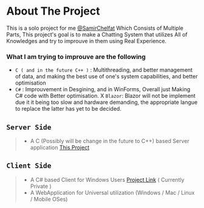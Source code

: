 # About The Project
This is a solo project for me [@SamirChelfat](https://github.com/SamirChelfat) Which Consists of Multiple Parts,
This project's goal is to make a Chatting System that utilizes All of Knowledges and try to improuve in them using Real Experience.

### What I am trying to improuve are the following
 + ``` C ( and in the future C++ ) ``` : Multithreading, and better management of data, and making the best use of one's system capabilities, and better optimisation
 + ``` C# ``` : Improuvement in Desgining, and in WinForms, Overall just Making C# code with Better optimisation.
 X ``` Blazor ```: Blazor will not be implement due it it being too slow and hardware demanding, the appropriate langue to replace the latter has yet to be decided.

## ``` Server Side ```

> + A C (Possibly will be change in the future to C++) based Server application [This Project](https://github.com/SamirChelfat/Spectrom_Server) 

## ``` Client Side ```

> +  A C# based Client for Windows Users [Project Link](https://github.com/SamirChelfat/Spectrom_WinClient) ( Currently Private )
> +  A WebApplication for Universal utilization (Windows / Mac / Linux / Mobile OSes)

